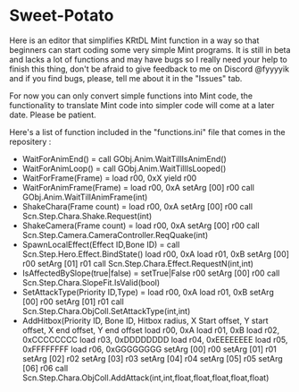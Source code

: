 # Sweet-Potato

Here is an editor that simplifies KRtDL Mint function in a way so that beginners can start coding some very simple Mint programs.
It is still in beta and lacks a lot of functions and may have bugs so I really need your help to finish this thing, don't be afraid to give feedback to me on Discord @fyyyyik and if you find bugs, please, tell me about it in the "Issues" tab.

For now you can only convert simple functions into Mint code, the functionality to translate Mint code into simpler code will come at a later date. Please be patient.

Here's a list of function included in the "functions.ini" file that comes in the repositery :
  - WaitForAnimEnd() = call GObj.Anim.WaitTillIsAnimEnd()
  - WaitForAnimLoop() = call GObj.Anim.WaitTillIsLooped()
  - WaitForFrame(Frame) =
load r00, 0xX
yield r00
  - WaitForAnimFrame(Frame) =
load r00, 0xA
setArg [00] r00
call GObj.Anim.WaitTillAnimFrame(int)
  - ShakeChara(Frame count) =
load r00, 0xA
setArg [00] r00
call Scn.Step.Chara.Shake.Request(int)
  - ShakeCamera(Frame count) =
load r00, 0xA
setArg [00] r00
call Scn.Step.Camera.CameraController.ReqQuake(int)
  - SpawnLocalEffect(Effect ID,Bone ID) =
call Scn.Step.Hero.Effect.BindState()
load r00, 0xA
load r01, 0xB
setArg [00] r00
setArg [01] r01
call Scn.Step.Chara.Effect.RequestN(int,int)
  - IsAffectedBySlope(true|false) =
setTrue|False r00
setArg [00] r00
call Scn.Step.Chara.SlopeFit.IsValid(bool)
  - SetAttackType(Priority ID,Type) =
load r00, 0xA
load r01, 0xB
setArg [00] r00
setArg [01] r01
call Scn.Step.Chara.ObjColl.SetAttackType(int,int)
  - AddHitbox(Priority ID, Bone ID, Hitbox radius, X Start offset, Y start offset, X end offset, Y end offset
load r00, 0xA
load r01, 0xB
load r02, 0xCCCCCCCC
load r03, 0xDDDDDDDD
load r04, 0xEEEEEEEE
load r05, 0xFFFFFFFF
load r06, 0xGGGGGGGG
setArg [00] r00
setArg [01] r01
setArg [02] r02
setArg [03] r03
setArg [04] r04
setArg [05] r05
setArg [06] r06
call Scn.Step.Chara.ObjColl.AddAttack(int,int,float,float,float,float,float)
